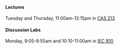 #### Lectures
Tuesday and Thursday, 11:00am-12:15pm in [CAS 213](https://maps.bu.edu/?id=647#!m/287900?s/CAS)
<!-- [Join Zoom Lecture]({{ site.aux_links.zoom_lec.link}}){: .btn .btn-outline } <br> -->

<!-- [See Lecture Schedule](#calendar){: .btn .btn-outline } -->

#### Discussion Labs
Monday, 9:05-9:55am and 10:10-11:00am in [IEC B10](https://maps.bu.edu/?id=647#!m/287848?s/IEC)

<!-- [Open Lab Notebooks]({{ site.aux_links.lab_notebooks.link}}){: .btn .btn-outline } <br> -->

